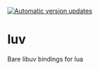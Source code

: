 [![Automatic version updates](https://github.com/ZOSOpenTools/luvport/actions/workflows/bump.yml/badge.svg)](https://github.com/ZOSOpenTools/luvport/actions/workflows/bump.yml)

# luv

Bare libuv bindings for lua
